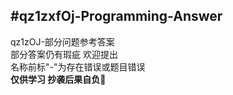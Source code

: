 #qz1zxfOj-Programming-Answer
---
qz1zOJ-部分问题参考答案    
部分答案仍有瑕疵 欢迎提出     
名称前标"-"为存在错误或题目错误    
**仅供学习 抄袭后果自负🤗**
